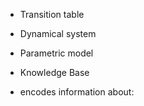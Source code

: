 - Transition table
- Dynamical system
- Parametric model
- Knowledge Base

- encodes information about: